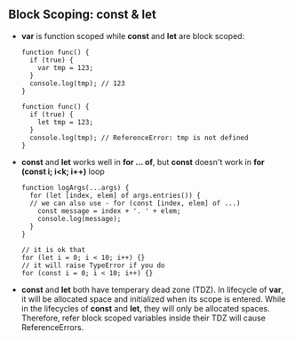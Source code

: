 ## Block Scoping: const & let

* **var** is function scoped while **const** and **let** are block scoped:

  ```
  function func() {
    if (true) {
      var tmp = 123;
    }
    console.log(tmp); // 123
  }

  function func() {
    if (true) {
      let tmp = 123;
    }
    console.log(tmp); // ReferenceError: tmp is not defined
  }
  ```

* **const** and **let** works well in **for ... of**, but **const** doesn't work in **for (const i; i<k; i++)** loop

  ```
  function logArgs(...args) {
    for (let [index, elem] of args.entries()) {
    // we can also use - for (const [index, elem] of ...)
      const message = index + '. ' + elem;
      console.log(message);
    }
  }

  // it is ok that
  for (let i = 0; i < 10; i++) {}
  // it will raise TypeError if you do
  for (const i = 0; i < 10; i++) {}
  ```
* **const** and **let** both have temperary dead zone (TDZ). In lifecycle of **var**, it will be allocated space and initialized when its scope is entered. While in the lifecycles of **const** and **let**, they will only be allocated spaces. Therefore, refer block scoped variables inside their TDZ will cause ReferenceErrors.
